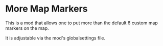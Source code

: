 # More Map Markers

This is a mod that allows one to put more than the default 6 custom map markers on the map.

It is adjustable via the mod's globalsettings file.
